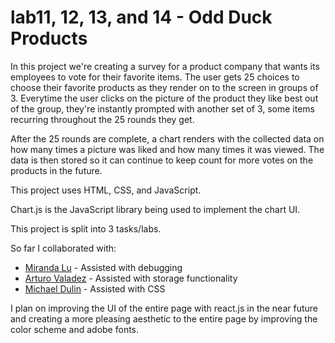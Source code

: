 # lab11, 12, 13, and 14 - Odd Duck Products

In this project we're creating a survey for a product company that wants its employees to vote for their favorite items. The user gets 25 choices to choose their favorite products as they render on to the screen in groups of 3. Everytime the user clicks on the picture of the product they like best out of the group, they're instantly prompted with another set of 3, some items recurring throughout the 25 rounds they get.

After the 25 rounds are complete, a chart renders with the collected data on how many times a picture was liked and how many times it was viewed. The data is then stored so it can continue to keep count for more votes on the products in the future.

This project uses HTML, CSS, and JavaScript. 

Chart.js is the JavaScript library being used to implement the chart UI.

This project is split into 3 tasks/labs.

So far I collaborated with:
* [Miranda Lu](https://github.com/mirandalu2020) - Assisted with debugging
* [Arturo Valadez](https://github.com/Arturovaladez1) - Assisted with storage functionality
* [Michael Dulin](https://github.com/MichaelDulin) - Assisted with CSS

I plan on improving the UI of the entire page with react.js in the near future and creating a more pleasing aesthetic to the entire page by improving the color scheme and adobe fonts.
